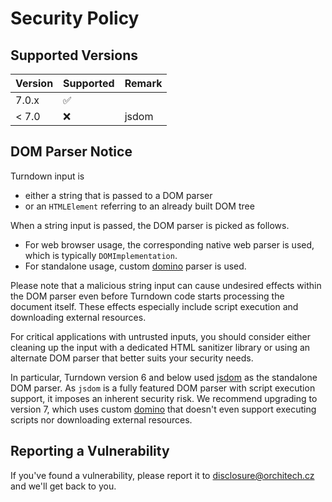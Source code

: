 # Security Policy

## Supported Versions

| Version | Supported          | Remark |
| ------- | ------------------ | ------ |
| 7.0.x   | :white_check_mark: |        |
| < 7.0   | :x:                | jsdom  |

## DOM Parser Notice

Turndown input is
* either a string that is passed to a DOM parser
* or an `HTMLElement` referring to an already built DOM tree

When a string input is passed, the DOM parser is picked as follows.
* For web browser usage, the corresponding native web parser is used, which is typically `DOMImplementation`.
* For standalone usage, custom [domino](https://github.com/mixmark-io/domino) parser is used.

Please note that a malicious string input can cause undesired effects within the DOM parser
even before Turndown code starts processing the document itself.
These effects especially include script execution and downloading external resources.

For critical applications with untrusted inputs, you should consider either cleaning up 
the input with a dedicated HTML sanitizer library or using an alternate DOM parser that
better suits your security needs.

In particular, Turndown version 6 and below used [jsdom](https://github.com/jsdom/jsdom) as the
standalone DOM parser. As `jsdom` is a fully featured DOM parser with script execution support,
it imposes an inherent security risk. We recommend upgrading to version 7, which uses custom
[domino](https://github.com/mixmark-io/domino) that doesn't even support executing scripts nor
downloading external resources.

## Reporting a Vulnerability

If you've found a vulnerability, please report it to disclosure@orchitech.cz and we'll get back to you.

